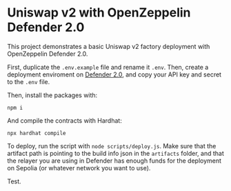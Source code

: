 # Uniswap v2 with OpenZeppelin Defender 2.0

This project demonstrates a basic Uniswap v2 factory deployment with OpenZeppelin Defender 2.0.

First, duplicate the `.env.example` file and rename it `.env`. Then, create a deployment enviroment on [Defender 2.0](https://defender.openzeppelin.com/v2/#/deploy), and copy your API key and secret to the `.env` file.

Then, install the packages with:
```shell
npm i
```

And compile the contracts with Hardhat:
```shell
npx hardhat compile
```

To deploy, run the script with `node scripts/deploy.js`. Make sure that the artifact path is pointing to the build info json in the `artifacts` folder, and that the relayer you are using in Defender has enough funds for the deployment on Sepolia (or whatever network you want to use).

Test.